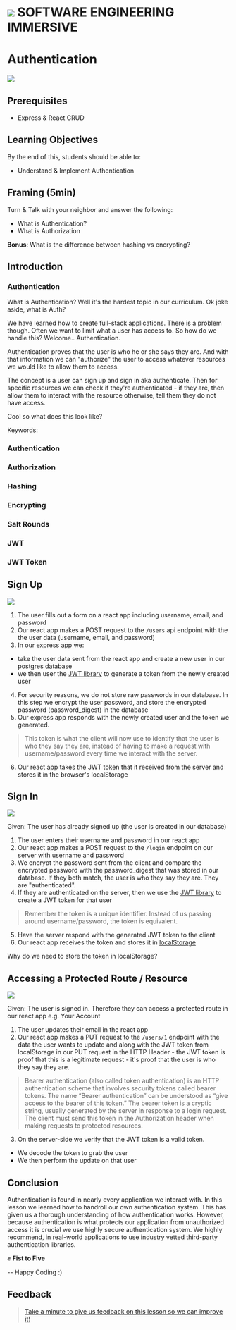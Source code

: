 # ![](https://ga-dash.s3.amazonaws.com/production/assets/logo-9f88ae6c9c3871690e33280fcf557f33.png)  SOFTWARE ENGINEERING IMMERSIVE

# Authentication

![](user-friendly.gif)

## Prerequisites
- Express & React CRUD

## Learning Objectives
By the end of this, students should be able to:
- Understand & Implement Authentication

## Framing (5min)
Turn & Talk with your neighbor and answer the following:
- What is Authentication?
- What is Authorization

**Bonus**: What is the difference between hashing vs encrypting?


## Introduction

### Authentication

What is Authentication? Well it's the hardest topic in our curriculum. Ok joke aside, what is Auth?

We have learned how to create full-stack applications. There is a problem though. Often we want to limit what a user has access to. So how do we handle this? Welcome.. Authentication.

Authentication proves that the user is who he or she says they are. And with that information we can "authorize" the user to access whatever resources we would like to allow them to access.

The concept is a user can sign up and sign in aka authenticate. Then for specific resources we can check if they're authenticated - if they are, then allow them to interact with the resource otherwise, tell them they do not have access.

Cool so what does this look like?

Keywords:

### Authentication
### Authorization
### Hashing
### Encrypting
### Salt Rounds
### JWT
### JWT Token

## Sign Up

![](signUp.png)

1. The user fills out a form on a react app including username, email, and password
2. Our react app makes a POST request to the `/users` api endpoint with the the user data (username, email, and password)
3. In our express app we:
- take the user data sent from the react app and create a new user in our postgres database
- we then user the [JWT library](https://jwt.io) to generate a token from the newly created user
4. For security reasons, we do not store raw passwords in our database. In this step we encrypt the user password, and store the encrypted password (password_digest) in the database
5. Our express app responds with the newly created user and the token we generated.
> This token is what the client will now use to identify that the user is who they say they are, instead of having to make a request with username/password every time we interact with the server.
6. Our react app takes the JWT token that it received from the server and stores it in the browser's localStorage

## Sign In

![](signIn.png)

Given: The user has already signed up (the user is created in our database)

1. The user enters their username and password in our react app
2. Our react app makes a POST request to the `/login` endpoint on our server with username and password
3. We encrypt the password sent from the client and compare the encrypted password with the password_digest that was stored in our database. If they both match, the user is who they say they are. They are "authenticated".
4. If they are authenticated on the server, then we use the [JWT library](https://jwt.io) to create a JWT token for that user
> Remember the token is a unique identifier. Instead of us passing around username/password, the token is equivalent.
5. Have the server respond with the generated JWT token to the client
6. Our react app receives the token and stores it in [localStorage](https://developer.mozilla.org/en-US/docs/Web/API/Window/localStorage)

Why do we need to store the token in localStorage?

## Accessing a Protected Route / Resource

![](protected.png)

Given: The user is signed in. Therefore they can access a protected route in our react app e.g. Your Account

1. The user updates their email in the react app
2. Our react app makes a PUT request to the `/users/1` endpoint with the data the user wants to update and along with the JWT token from localStorage in our PUT request in the HTTP Header - the JWT token is proof that this is a legitimate request - it's proof that the user is who they say they are.
> Bearer authentication (also called token authentication) is an HTTP authentication scheme that involves security tokens called bearer tokens. The name “Bearer authentication” can be understood as “give access to the bearer of this token.” The bearer token is a cryptic string, usually generated by the server in response to a login request. The client must send this token in the Authorization header when making requests to protected resources.
3. On the server-side we verify that the JWT token is a valid token.
- We decode the token to grab the user
- We then perform the update on that user

## Conclusion

Authentication is found in nearly every application we interact with. In this lesson we learned how to handroll our own authentication system. This has given us a thorough understanding of how authentication works. However, because authentication is what protects our application from unauthorized access it is crucial we use highly secure authentication system. We highly recommend, in real-world applications to use industry vetted third-party authentication libraries.

✊ **Fist to Five**

-- Happy Coding :)

## Feedback

> [Take a minute to give us feedback on this lesson so we can improve it!](https://forms.gle/vgUoXbzxPWf4oPCX6)
